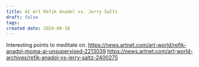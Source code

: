 ```yaml
---
title: AI Art Refik Anadol vs. Jerry Saltz
draft: false
tags: 
created date: 2024-06-10
---
```

Interesting points to meditate on.
https://news.artnet.com/art-world/refik-anadol-moma-ai-unsupervised-2213039
https://news.artnet.com/art-world-archives/refik-anadol-vs-jerry-saltz-2400275